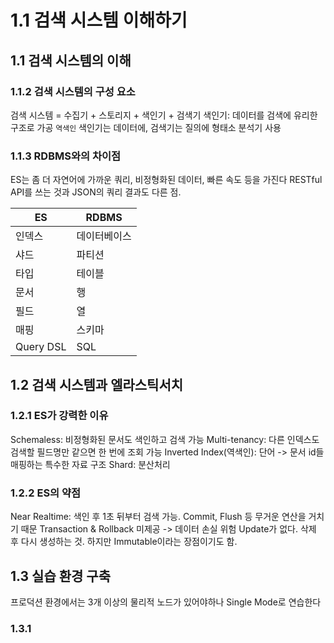 # 1.1 검색 시스템 이해하기
## 1.1 검색 시스템의 이해
### 1.1.2 검색 시스템의 구성 요소
검색 시스템 = 수집기 + 스토리지 + 색인기 + 검색기
색인기: 데이터를 검색에 유리한 구조로 가공 `역색인`
색인기는 데이터에, 검색기는 질의에 형태소 분석기 사용

### 1.1.3 RDBMS와의 차이점
ES는 좀 더 자연어에 가까운 쿼리, 비정형화된 데이터, 빠른 속도 등을 가진다
RESTful API를 쓰는 것과 JSON의 쿼리 결과도 다른 점.

|ES|RDBMS|
|---|---|
|인덱스|데이터베이스|
|샤드|파티션|
|타입|테이블|
|문서|행|
|필드|열|
|매핑|스키마|
|Query DSL|SQL|

## 1.2 검색 시스템과 엘라스틱서치
### 1.2.1 ES가 강력한 이유
Schemaless: 비정형화된 문서도 색인하고 검색 가능
Multi-tenancy: 다른 인덱스도 검색할 필드명만 같으면 한 번에 조회 가능
Inverted Index(역색인): 단어 -> 문서 id들 매핑하는 특수한 자료 구조
Shard: 분산처리

### 1.2.2 ES의 약점
Near Realtime: 색인 후 1초 뒤부터 검색 가능. Commit, Flush 등 무거운 연산을 거치기 때문
Transaction & Rollback 미제공 -> 데이터 손실 위험
Update가 없다. 삭제 후 다시 생성하는 것. 하지만 Immutable이라는 장점이기도 함.

## 1.3 실습 환경 구축
프로덕션 환경에서는 3개 이상의 물리적 노드가 있어야하나 Single Mode로 연습한다

### 1.3.1